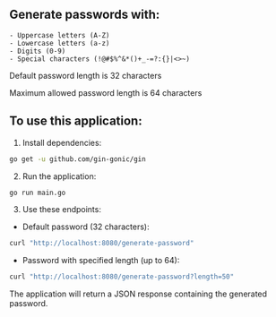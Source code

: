 ## Generate passwords with:
    - Uppercase letters (A-Z)
    - Lowercase letters (a-z)
    - Digits (0-9)
    - Special characters (!@#$%^&*()+_-=?:{}|<>~)

Default password length is 32 characters

Maximum allowed password length is 64 characters

## To use this application:

1. Install dependencies:
```bash
go get -u github.com/gin-gonic/gin
```

2. Run the application:
```bash
go run main.go
```

3. Use these endpoints:
- Default password (32 characters):
```bash
curl "http://localhost:8080/generate-password"
```

- Password with specified length (up to 64):
```bash
curl "http://localhost:8080/generate-password?length=50"
```

The application will return a JSON response containing the generated password.